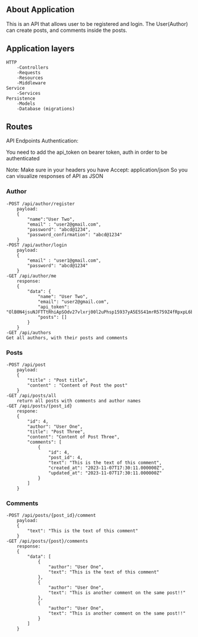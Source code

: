 ## About Application

This is an API that allows user to be registered and login.
The User(Author) can create posts, and comments inside the posts.

## Application layers
    HTTP
        -Controllers
        -Requests
        -Resources
        -Middleware
    Service
        -Services
    Persistence
        -Models
        -Database (migrations)

## Routes

API Endpoints
Authentication:

You need to add the api_token on bearer token, auth in order to be authenticated

Note: Make sure in your headers you have 
Accept: application/json
So you can visualize responses of API as JSON
### Author
    -POST /api/author/register
        payload:
        {
            "name":"User Two",
            "email" : "user2@gmail.com",
            "password": "abcd@1234",
            "password_confirmation": "abcd@1234"
        }
    -POST /api/author/login
        payload:
        {
            "email" : "user1@gmail.com",
            "password": "abcd@1234"
        }
    -GET /api/author/me
        response:
        {
            "data": {
                "name": "User Two",
                "email": "user2@gmail.com",
                "api_token": "OlB0N4jsuNJFTTtRhiApSOdv27vlxrj00l2uPhsp15937yA5E5S41mrR5759Z4fRpxpL6bouGC9uvPfP",
                "posts": []
            }
        }
    -GET /api/authors
    Get all authors, with their posts and comments

### Posts

    -POST /api/post
        payload:
        {
            "title" : "Post title",
            "content" : "Content of Post the post"
        }
    -GET /api/posts/all
        return all posts with comments and author names
    -GET /api/posts/{post_id}
        respone:
        {
			"id": 4,
			"author": "User One",
			"title": "Post Three",
			"content": "Content of Post Three",
			"comments": [
				{
					"id": 4,
					"post_id": 4,
					"text": "This is the text of this comment",
					"created_at": "2023-11-07T17:30:11.000000Z",
					"updated_at": "2023-11-07T17:30:11.000000Z"
				}
			]
		}

### Comments
    -POST /api/posts/{post_id}/comment
        payload:
        {
            "text": "This is the text of this comment"
        }
    -GET /api/posts/{post}/comments
        response:
        {
            "data": [
                {
                    "author": "User One",
                    "text": "This is the text of this comment"
                },
                {
                    "author": "User One",
                    "text": "This is another comment on the same post!!"
                },
                {
                    "author": "User One",
                    "text": "This is another comment on the same post!!"
                }
            ]
        }
